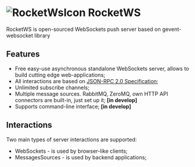 ![RocketWsIcon](https://cdn2.iconfinder.com/data/icons/windows-8-metro-style/48/rocket.png) RocketWS
====================================================================================================

RocketWS is open-sourced WebSockets push server based on gevent-websocket library


Features
---------

* Free easy-use asynchronous standalone WebSockets server, allows to build cutting edge web-applications;
* All interactions are based on [JSON-RPC 2.0 Specification](http://www.jsonrpc.org/specification); 
* Unlimited subscribe channels;
* Multiple message sources. RabbitMQ, ZeroMQ, own HTTP API connectors are built-in, just set up it; **[in develop]**
* Supports command-line interface; **[in develop]**


Interactions
-----------
Two main types of server interactions are supported:

* WebSockets - is used by browser-like clients;
* MessagesSources - is used by backend applications;

